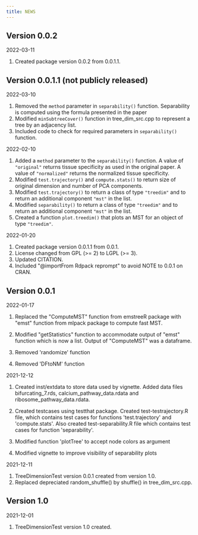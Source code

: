 ```yaml
---
title: NEWS
---
```


## Version 0.0.2

2022-03-11
  
  1. Created package version 0.0.2 from 0.0.1.1.

## Version 0.0.1.1 (not publicly released)

2022-03-10

  1. Removed the `method` parameter in `separability()` function. Separability is computed using the formula presented in the paper
  2. Modified `minSubtreeCover()` function in tree_dim_src.cpp to represent a tree by an adjacency list.
  3. Included code to check for required parameters in `separability()` function.


2022-02-10

  1. Added a `method` parameter to the `separability()` function. A value of `"original"` returns tissue specificity as used in the original paper. A value of `"normalized"` returns the normalized tissue specificity.
  2. Modified `test.trajectory()` and `compute.stats()` to return size of original dimension and number of PCA components.
  3. Modified `test.trajectory()` to return a class of type `"treedim"` and to return an additional component `"mst"` in the list.
  4. Modified `separability()` to return a class of type `"treedim"` and to return an additional component `"mst"` in the list.
  5. Created a function `plot.treedim()` that plots an MST for an object of type `"treedim"`.


2022-01-20
  
  1. Created package version 0.0.1.1 from 0.0.1.
  2. License changed from GPL (>= 2) to LGPL (>= 3).
  3. Updated CITATION.
  4. Included "@importFrom Rdpack reprompt" to avoid NOTE to 0.0.1 on CRAN.
  
## Version 0.0.1

2022-01-17

  1. Replaced the "ComputeMST" function from emstreeR package with "emst" function from mlpack package to compute fast MST.

  2. Modified "getStatistics" function to accommodate output of "emst" function which is now a list. Output of "ComputeMST" was a dataframe.

  3. Removed 'randomize' function

  4. Removed 'DFtoNM' function

2021-12-12

  1. Created inst/extdata to store data used by vignette. Added data files bifurcating_7.rds, calcium_pathway_data.rdata and ribosome_pathway_data.rdata.

  2. Created testcases using testthat package. Created test-testrajectory.R file, which contains test cases for functions 'test.trajectory' and 'compute.stats'. Also created test-separability.R file which contains test cases for function 'separability'.

  3. Modified function 'plotTree' to accept node colors as argument

  4. Modified vignette to improve visibility of separability plots 

2021-12-11

  1. TreeDimensionTest version 0.0.1 created from version 1.0.
  2. Replaced depreciated random_shuffle() by shuffle() in tree_dim_src.cpp.

## Version 1.0

2021-12-01

  1. TreeDimensionTest version 1.0 created.
